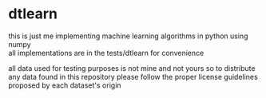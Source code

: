 # dtlearn
this is just me implementing machine learning algorithms in python using numpy  
all implementations are in the tests/dtlearn for convenience

all data used for testing purposes is not mine and not yours so to distribute  
any data found in this repository please follow the proper license guidelines  
proposed by each dataset's origin
